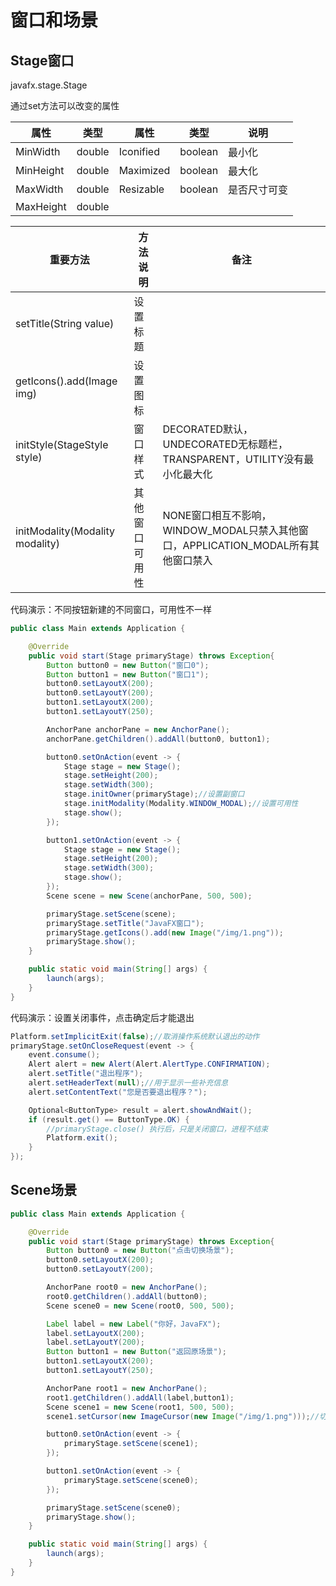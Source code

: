 # 窗口和场景

## Stage窗口

javafx.stage.Stage



通过set方法可以改变的属性

| 属性      | 类型   | 属性      | 类型    | 说明         |
| --------- | ------ | --------- | ------- | ------------ |
| MinWidth  | double | Iconified | boolean | 最小化       |
| MinHeight | double | Maximized | boolean | 最大化       |
| MaxWidth  | double | Resizable | boolean | 是否尺寸可变 |
| MaxHeight | double |           |         |              |



| 重要方法                        | 方法说明       | 备注                                                         |
| ------------------------------- | -------------- | ------------------------------------------------------------ |
| setTitle(String value)          | 设置标题       |                                                              |
| getIcons().add(Image img)       | 设置图标       |                                                              |
| initStyle(StageStyle style)     | 窗口样式       | DECORATED默认，UNDECORATED无标题栏，TRANSPARENT，UTILITY没有最小化最大化 |
| initModality(Modality modality) | 其他窗口可用性 | NONE窗口相互不影响，WINDOW_MODAL只禁入其他窗口，APPLICATION_MODAL所有其他窗口禁入 |

代码演示：不同按钮新建的不同窗口，可用性不一样

```java
public class Main extends Application {

    @Override
    public void start(Stage primaryStage) throws Exception{
        Button button0 = new Button("窗口0");
        Button button1 = new Button("窗口1");
        button0.setLayoutX(200);
        button0.setLayoutY(200);
        button1.setLayoutX(200);
        button1.setLayoutY(250);

        AnchorPane anchorPane = new AnchorPane();
        anchorPane.getChildren().addAll(button0, button1);

        button0.setOnAction(event -> {
            Stage stage = new Stage();
            stage.setHeight(200);
            stage.setWidth(300);
            stage.initOwner(primaryStage);//设置副窗口
            stage.initModality(Modality.WINDOW_MODAL);//设置可用性
            stage.show();
        });

        button1.setOnAction(event -> {
            Stage stage = new Stage();
            stage.setHeight(200);
            stage.setWidth(300);
            stage.show();
        });
        Scene scene = new Scene(anchorPane, 500, 500);

        primaryStage.setScene(scene);
        primaryStage.setTitle("JavaFX窗口");
        primaryStage.getIcons().add(new Image("/img/1.png"));
        primaryStage.show();
    }

    public static void main(String[] args) {
        launch(args);
    }
}
```

代码演示：设置关闭事件，点击确定后才能退出

```java
Platform.setImplicitExit(false);//取消操作系统默认退出的动作
primaryStage.setOnCloseRequest(event -> {
    event.consume();
    Alert alert = new Alert(Alert.AlertType.CONFIRMATION);
    alert.setTitle("退出程序");
    alert.setHeaderText(null);//用于显示一些补充信息
    alert.setContentText("您是否要退出程序？");

    Optional<ButtonType> result = alert.showAndWait();
    if (result.get() == ButtonType.OK) {
        //primaryStage.close() 执行后，只是关闭窗口，进程不结束
        Platform.exit();
    }
});
```



## Scene场景



```java
public class Main extends Application {

    @Override
    public void start(Stage primaryStage) throws Exception{
        Button button0 = new Button("点击切换场景");
        button0.setLayoutX(200);
        button0.setLayoutY(200);

        AnchorPane root0 = new AnchorPane();
        root0.getChildren().addAll(button0);
        Scene scene0 = new Scene(root0, 500, 500);

        Label label = new Label("你好，JavaFX");
        label.setLayoutX(200);
        label.setLayoutY(200);
        Button button1 = new Button("返回原场景");
        button1.setLayoutX(200);
        button1.setLayoutY(250);

        AnchorPane root1 = new AnchorPane();
        root1.getChildren().addAll(label,button1);
        Scene scene1 = new Scene(root1, 500, 500);
        scene1.setCursor(new ImageCursor(new Image("/img/1.png")));//切换光标图案

        button0.setOnAction(event -> {
            primaryStage.setScene(scene1);
        });

        button1.setOnAction(event -> {
            primaryStage.setScene(scene0);
        });

        primaryStage.setScene(scene0);
        primaryStage.show();
    }

    public static void main(String[] args) {
        launch(args);
    }
}
```

